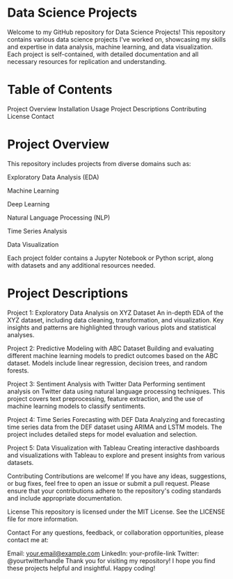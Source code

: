 # Data Science Projects


Welcome to my GitHub repository for Data Science Projects! This repository contains various data science projects I've worked on, showcasing my skills and expertise in data analysis, machine learning, and data visualization. Each project is self-contained, with detailed documentation and all necessary resources for replication and understanding.

# Table of Contents
Project Overview
Installation
Usage
Project Descriptions
Contributing
License
Contact

# Project Overview
This repository includes projects from diverse domains such as:

Exploratory Data Analysis (EDA)

Machine Learning

Deep Learning

Natural Language Processing (NLP)

Time Series Analysis

Data Visualization


Each project folder contains a Jupyter Notebook or Python script, along with datasets and any additional resources needed.

# Project Descriptions
Project 1: Exploratory Data Analysis on XYZ Dataset
An in-depth EDA of the XYZ dataset, including data cleaning, transformation, and visualization. Key insights and patterns are highlighted through various plots and statistical analyses.

Project 2: Predictive Modeling with ABC Dataset
Building and evaluating different machine learning models to predict outcomes based on the ABC dataset. Models include linear regression, decision trees, and random forests.

Project 3: Sentiment Analysis with Twitter Data
Performing sentiment analysis on Twitter data using natural language processing techniques. This project covers text preprocessing, feature extraction, and the use of machine learning models to classify sentiments.

Project 4: Time Series Forecasting with DEF Data
Analyzing and forecasting time series data from the DEF dataset using ARIMA and LSTM models. The project includes detailed steps for model evaluation and selection.

Project 5: Data Visualization with Tableau
Creating interactive dashboards and visualizations with Tableau to explore and present insights from various datasets.

Contributing
Contributions are welcome! If you have any ideas, suggestions, or bug fixes, feel free to open an issue or submit a pull request. Please ensure that your contributions adhere to the repository's coding standards and include appropriate documentation.

License
This repository is licensed under the MIT License. See the LICENSE file for more information.

Contact
For any questions, feedback, or collaboration opportunities, please contact me at:

Email: your.email@example.com
LinkedIn: your-profile-link
Twitter: @yourtwitterhandle
Thank you for visiting my repository! I hope you find these projects helpful and insightful. Happy coding!
